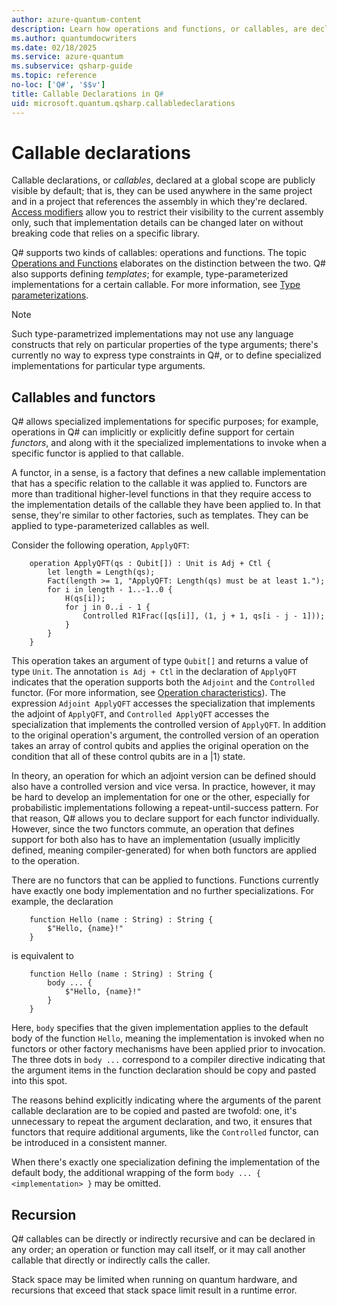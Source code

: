 ```yaml
---
author: azure-quantum-content
description: Learn how operations and functions, or callables, are declared in the Q# programming language.
ms.author: quantumdocwriters
ms.date: 02/18/2025
ms.service: azure-quantum
ms.subservice: qsharp-guide
ms.topic: reference
no-loc: ['Q#', '$$v']
title: Callable Declarations in Q#
uid: microsoft.quantum.qsharp.callabledeclarations
---
```


# Callable declarations

Callable declarations, or *callables*, declared at a global scope are publicly visible by default; that is, they can be used anywhere in the same project and in a project that references the assembly in which they're declared. [Access modifiers](xref:microsoft.quantum.qsharp.programstructure-overview#access-modifiers) allow you to restrict their visibility to the current assembly only, such that implementation details can be changed later on without breaking code that relies on a specific library.

Q# supports two kinds of callables: operations and functions. The topic [Operations and Functions](xref:microsoft.quantum.qsharp.operationsandfunctions#operations-and-functions) elaborates on the distinction between the two. Q# also supports defining *templates*; for example, type-parameterized implementations for a certain callable. For more information, see [Type parameterizations](xref:microsoft.quantum.qsharp.typeparameterizations#type-parameterizations).

> [!NOTE]
> Such type-parametrized implementations may not use any language constructs that rely on particular properties of the type arguments; there's currently no way to express type constraints in Q#, or to define specialized implementations for particular type arguments.

## Callables and functors

Q# allows specialized implementations for specific purposes; for example, operations in Q# can implicitly or explicitly define support for certain *functors*, and along with it the specialized implementations to invoke when a specific functor is applied to that callable.

A functor, in a sense, is a factory that defines a new callable implementation that has a specific relation to the callable it was applied to.
Functors are more than traditional higher-level functions in that they require access to the implementation details of the callable they have been applied to. In that sense, they're similar to other factories, such as templates. They can be applied to type-parameterized callables as well.

Consider the following operation, `ApplyQFT`:

```qharp
    operation ApplyQFT(qs : Qubit[]) : Unit is Adj + Ctl {
        let length = Length(qs);
        Fact(length >= 1, "ApplyQFT: Length(qs) must be at least 1.");
        for i in length - 1..-1..0 {
            H(qs[i]);
            for j in 0..i - 1 {
                Controlled R1Frac([qs[i]], (1, j + 1, qs[i - j - 1]));
            }
        }
    }
```

This operation takes an argument of type `Qubit[]` and returns a value of type `Unit`. The annotation `is Adj + Ctl` in the declaration of `ApplyQFT` indicates that the operation supports both the `Adjoint` and the `Controlled` functor. (For more information, see [Operation characteristics](xref:microsoft.quantum.qsharp.operationsandfunctions#operation-characteristics)). The expression `Adjoint ApplyQFT` accesses the specialization that implements the adjoint of `ApplyQFT`, and `Controlled ApplyQFT` accesses the specialization that implements the controlled version of `ApplyQFT`.
In addition to the original operation's argument, the controlled version of an operation takes an array of control qubits and applies the original operation on the condition that all of these control qubits are in a |1⟩ state.

In theory, an operation for which an adjoint version can be defined should also have a controlled version and vice versa. In practice, however, it may be hard to develop an implementation for one or the other, especially for probabilistic implementations following a repeat-until-success pattern.
For that reason, Q# allows you to declare support for each functor individually. However, since the two functors commute, an operation that defines support for both also has to have an implementation (usually implicitly defined, meaning compiler-generated) for when both functors are applied to the operation.

There are no functors that can be applied to functions. Functions currently have exactly one body implementation and no further specializations. For example, the declaration

```qsharp
    function Hello (name : String) : String {
        $"Hello, {name}!"
    }
```

is equivalent to

```qsharp
    function Hello (name : String) : String {
        body ... {
            $"Hello, {name}!"
        }
    }
```

Here, `body` specifies that the given implementation applies to the default body of the function `Hello`, meaning the implementation is invoked when no functors or other factory mechanisms have been applied prior to invocation. The three dots in `body ...` correspond to a compiler directive indicating that the argument items in the function declaration should be copy and pasted into this spot.  

The reasons behind explicitly indicating where the arguments of the parent callable declaration are to be copied and pasted are twofold: one, it's unnecessary to repeat the argument declaration, and two, it ensures that functors that require additional arguments, like the `Controlled` functor, can be introduced in a consistent manner.

When there's exactly one specialization defining the implementation of the default body, the additional wrapping of the form `body ... { <implementation> }` may be omitted.

## Recursion

Q# callables can be directly or indirectly recursive and can be declared in any order; an operation or function may call itself, or it may call another callable that directly or indirectly calls the caller.

Stack space may be limited when running on quantum hardware, and recursions that exceed that stack space limit result in a runtime error.

